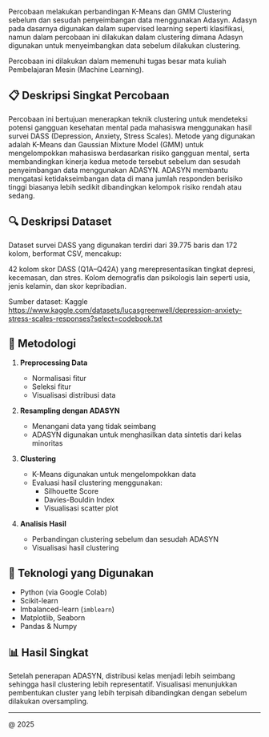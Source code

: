 Percobaan melakukan perbandingan K-Means dan GMM Clustering sebelum dan sesudah penyeimbangan data menggunakan Adasyn.
Adasyn pada dasarnya digunakan dalam supervised learning seperti klasifikasi, namun dalam percobaan ini dilakukan dalam clustering dimana Adasyn digunakan untuk menyeimbangkan data sebelum dilakukan clustering.

Percobaan ini dilakukan dalam memenuhi tugas besar mata kuliah Pembelajaran Mesin (Machine Learning).

## 📋 Deskripsi Singkat Percobaan

Percobaan ini bertujuan menerapkan teknik clustering untuk mendeteksi potensi gangguan kesehatan mental pada mahasiswa menggunakan hasil survei DASS (Depression, Anxiety, Stress Scales).
Metode yang digunakan adalah K-Means dan Gaussian Mixture Model (GMM) untuk mengelompokkan mahasiswa berdasarkan risiko gangguan mental, serta membandingkan kinerja kedua metode tersebut sebelum dan sesudah penyeimbangan data menggunakan ADASYN.
ADASYN membantu mengatasi ketidakseimbangan data di mana jumlah responden berisiko tinggi biasanya lebih sedikit dibandingkan kelompok risiko rendah atau sedang.

## 🔍 Deskripsi Dataset

Dataset survei DASS yang digunakan terdiri dari 39.775 baris dan 172 kolom, berformat CSV, mencakup:

42 kolom skor DASS (Q1A–Q42A) yang merepresentasikan tingkat depresi, kecemasan, dan stres.
Kolom demografis dan psikologis lain seperti usia, jenis kelamin, dan skor kepribadian.

Sumber dataset:
Kaggle https://www.kaggle.com/datasets/lucasgreenwell/depression-anxiety-stress-scales-responses?select=codebook.txt

## 📌 Metodologi

1. **Preprocessing Data**
   - Normalisasi fitur
   - Seleksi fitur
   - Visualisasi distribusi data

2. **Resampling dengan ADASYN**
   - Menangani data yang tidak seimbang
   - ADASYN digunakan untuk menghasilkan data sintetis dari kelas minoritas

3. **Clustering**
   - K-Means digunakan untuk mengelompokkan data
   - Evaluasi hasil clustering menggunakan:
     - Silhouette Score
     - Davies-Bouldin Index
     - Visualisasi scatter plot

4. **Analisis Hasil**
   - Perbandingan clustering sebelum dan sesudah ADASYN
   - Visualisasi hasil clustering

## 🔧 Teknologi yang Digunakan

- Python (via Google Colab)
- Scikit-learn
- Imbalanced-learn (`imblearn`)
- Matplotlib, Seaborn
- Pandas & Numpy

## 📊 Hasil Singkat

Setelah penerapan ADASYN, distribusi kelas menjadi lebih seimbang sehingga hasil clustering lebih representatif. Visualisasi menunjukkan pembentukan cluster yang lebih terpisah dibandingkan dengan sebelum dilakukan oversampling.

---

@ 2025 
